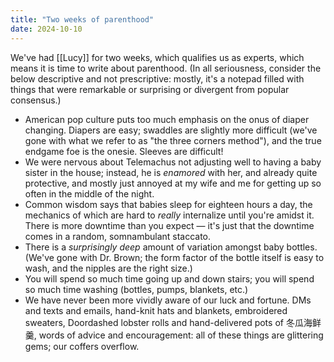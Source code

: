 ```yaml
---
title: "Two weeks of parenthood"
date: 2024-10-10
---
```


We've had [[Lucy]] for two weeks, which qualifies us as experts, which means it is time to write about parenthood. (In all seriousness, consider the below descriptive and not prescriptive: mostly, it's a notepad filled with things that were remarkable or surprising or divergent from popular consensus.)

- American pop culture puts too much emphasis on the onus of diaper changing. Diapers are easy; swaddles are slightly more difficult (we've gone with what we refer to as "the three corners method"), and the true endgame foe is the onesie. Sleeves are difficult!
- We were nervous about Telemachus not adjusting well to having a baby sister in the house; instead, he is _enamored_ with her, and already quite protective, and mostly just annoyed at my wife and me for getting up so often in the middle of the night.
- Common wisdom says that babies sleep for eighteen hours a day, the mechanics of which are hard to _really_ internalize until you're amidst it. There is more downtime than you expect — it's just that the downtime comes in a random, somnambulant staccato.
- There is a _surprisingly deep_ amount of variation amongst baby bottles. (We've gone with Dr. Brown; the form factor of the bottle itself is easy to wash, and the nipples are the right size.)
- You will spend so much time going up and down stairs; you will spend so much time washing (bottles, pumps, blankets, etc.)
- We have never been more vividly aware of our luck and fortune. DMs and texts and emails, hand-knit hats and blankets, embroidered sweaters, Doordashed lobster rolls and hand-delivered pots of 冬瓜海鲜羹, words of advice and encouragement: all of these things are glittering gems; our coffers overflow.
